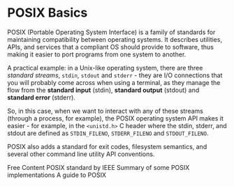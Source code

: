 # POSIX Basics

POSIX (Portable Operating System Interface) is a family of standards for maintaining compatibility between operating systems. It describes utilities, APIs, and services that a compliant OS should provide to software, thus making it easier to port programs from one system to another.

A practical example: in a Unix-like operating system, there are three *standard streams*, `stdin`, `stdout` and `stderr` - they are I/O connections that you will probably come across when using a terminal, as they manage the flow from the **standard input** (stdin), **standard output** (stdout) and **standard error** (stderr).

So, in this case, when we want to interact with any of these streams (through a process, for example), the POSIX operating system API makes it easier - for example, in the `<unistd.h>` C header where the stdin, stderr, and stdout are defined as `STDIN_FILENO`, `STDERR_FILENO` and `STDOUT_FILENO`.

POSIX also adds a standard for exit codes, filesystem semantics, and several other command line utility API conventions.

<ResourceGroupTitle>Free Content</ResourceGroupTitle>
<BadgeLink colorScheme='blue' badgeText='Official Documentation' href='https://pubs.opengroup.org/onlinepubs/9699919799/'>POSIX standard by IEEE</BadgeLink>
<BadgeLink colorScheme='yellow' badgeText='Read' href='https://unix.stackexchange.com/a/220877'>Summary of some POSIX implementations</BadgeLink>
<BadgeLink colorScheme='yellow' badgeText='Read' href='https://www.baeldung.com/linux/posix'>A guide to POSIX</BadgeLink>

